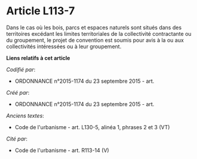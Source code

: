 # Article L113-7

Dans le cas où les bois, parcs et espaces naturels sont situés dans des territoires excédant les limites territoriales de la
collectivité contractante ou du groupement, le projet de convention est soumis pour avis à la ou aux collectivités
intéressées ou à leur groupement.

**Liens relatifs à cet article**

_Codifié par_:

  - ORDONNANCE n°2015-1174 du 23 septembre 2015 - art.

_Créé par_:

  - ORDONNANCE n°2015-1174 du 23 septembre 2015 - art.

_Anciens textes_:

  - Code de l'urbanisme - art. L130-5, alinéa 1, phrases 2 et 3 (VT)

_Cité par_:

  - Code de l'urbanisme - art. R113-14 (V)
